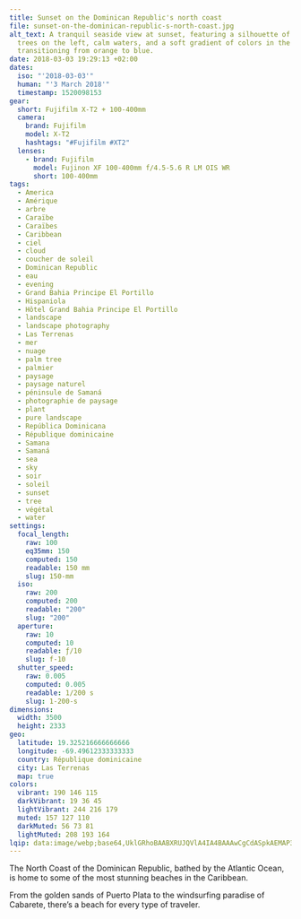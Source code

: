 ```yaml
---
title: Sunset on the Dominican Republic's north coast
file: sunset-on-the-dominican-republic-s-north-coast.jpg
alt_text: A tranquil seaside view at sunset, featuring a silhouette of palm
  trees on the left, calm waters, and a soft gradient of colors in the sky
  transitioning from orange to blue.
date: 2018-03-03 19:29:13 +02:00
dates:
  iso: "'2018-03-03'"
  human: "'3 March 2018'"
  timestamp: 1520098153
gear:
  short: Fujifilm X-T2 + 100-400mm
  camera:
    brand: Fujifilm
    model: X-T2
    hashtags: "#Fujifilm #XT2"
  lenses:
    - brand: Fujifilm
      model: Fujinon XF 100-400mm f/4.5-5.6 R LM OIS WR
      short: 100-400mm
tags:
  - America
  - Amérique
  - arbre
  - Caraïbe
  - Caraïbes
  - Caribbean
  - ciel
  - cloud
  - coucher de soleil
  - Dominican Republic
  - eau
  - evening
  - Grand Bahia Principe El Portillo
  - Hispaniola
  - Hôtel Grand Bahia Principe El Portillo
  - landscape
  - landscape photography
  - Las Terrenas
  - mer
  - nuage
  - palm tree
  - palmier
  - paysage
  - paysage naturel
  - péninsule de Samaná
  - photographie de paysage
  - plant
  - pure landscape
  - República Dominicana
  - République dominicaine
  - Samana
  - Samaná
  - sea
  - sky
  - soir
  - soleil
  - sunset
  - tree
  - végétal
  - water
settings:
  focal_length:
    raw: 100
    eq35mm: 150
    computed: 150
    readable: 150 mm
    slug: 150-mm
  iso:
    raw: 200
    computed: 200
    readable: "200"
    slug: "200"
  aperture:
    raw: 10
    computed: 10
    readable: ƒ/10
    slug: f-10
  shutter_speed:
    raw: 0.005
    computed: 0.005
    readable: 1/200 s
    slug: 1-200-s
dimensions:
  width: 3500
  height: 2333
geo:
  latitude: 19.325216666666666
  longitude: -69.49612333333333
  country: République dominicaine
  city: Las Terrenas
  map: true
colors:
  vibrant: 190 146 115
  darkVibrant: 19 36 45
  lightVibrant: 244 216 179
  muted: 157 127 110
  darkMuted: 56 73 81
  lightMuted: 208 193 164
lqip: data:image/webp;base64,UklGRhoBAABXRUJQVlA4IA4BAAAwCgCdASpkAEMAP3Gqy1w0rKmsLbRKapAuCWVt6zAM2UCao4Ba2sAe7f/4HwpFGreYfTbf/G+9m3k4IJqNjCeK5yIABWVSpEFJYqZ9ddRlBHA9HkOOZ561PAAA/uPX09OVIM6ZY9XRltsDcbnq2mRQ/kPervvWRpoqLBAAT/1e5pmj8lUDSVKuolyBMrRwNdLszGlkbS91fchcSGlCpAAR+/NTS0xPp2X6Fx0Uddgx2f3bJ4ABSlJj+O4VJXbv65nFbnyqXLm40aCET4KRMq4DMDWl0O8AWo2ytaCFsFvRgqXdY13eCVjug4+rYg7qHYz7xLGNMN+dQDpVDT+RLM1b72gL/iz+zacdUAa6AAA=
---
```


The North Coast of the Dominican Republic, bathed by the Atlantic Ocean, is home to some of the most stunning beaches in the Caribbean.

From the golden sands of Puerto Plata to the windsurfing paradise of Cabarete, there’s a beach for every type of traveler.
